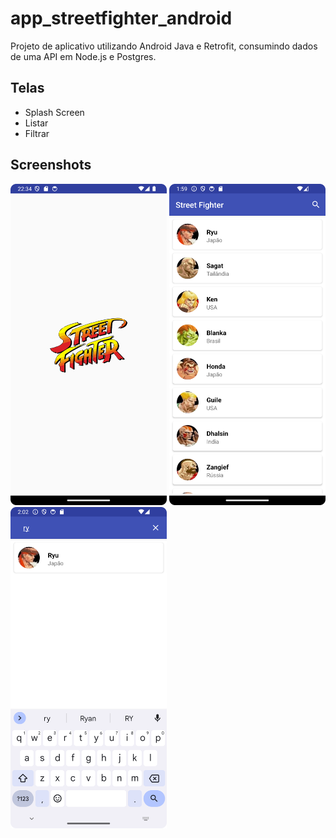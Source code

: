 # app_streetfighter_android

Projeto de aplicativo utilizando Android Java e Retrofit, consumindo dados de uma API em Node.js e Postgres.

## Telas
- Splash Screen
- Listar
- Filtrar

## Screenshots
<img src="https://github.com/rlhorochovec/app_streetfighter_android/blob/develop/screenshots/splash_screen.png" width="250" /> <img src="https://github.com/rlhorochovec/app_streetfighter_android/blob/develop/screenshots/list_fighters.png" width="250" /> <img src="https://github.com/rlhorochovec/app_streetfighter_android/blob/develop/screenshots/filter_fighters.png" width="250" />